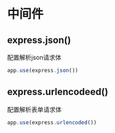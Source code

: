 

# 中间件

## express.json()

配置解析json请求体

```js
app.use(express.json())
```

## express.urlencodeed()

配置解析表单请求体

```js
app.use(express.urlencoded())
```


